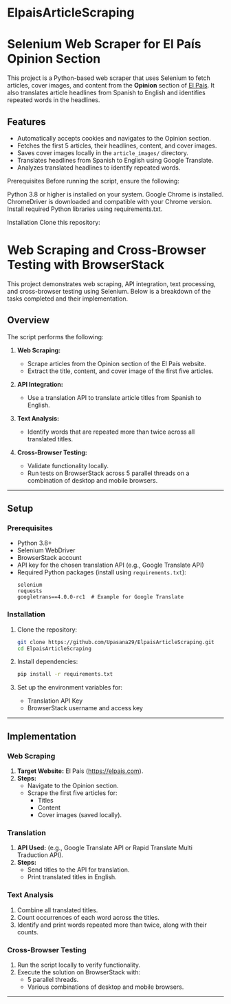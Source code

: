 # ElpaisArticleScraping

# Selenium Web Scraper for El País Opinion Section

This project is a Python-based web scraper that uses Selenium to fetch articles, cover images, and content from the **Opinion** section of [El País](https://elpais.com/). It also translates article headlines from Spanish to English and identifies repeated words in the headlines.

## Features

- Automatically accepts cookies and navigates to the Opinion section.
- Fetches the first 5 articles, their headlines, content, and cover images.
- Saves cover images locally in the `article_images/` directory.
- Translates headlines from Spanish to English using Google Translate.
- Analyzes translated headlines to identify repeated words.

Prerequisites
Before running the script, ensure the following:

Python 3.8 or higher is installed on your system.
Google Chrome is installed.
ChromeDriver is downloaded and compatible with your Chrome version.
Install required Python libraries using requirements.txt.

Installation
Clone this repository:

# Web Scraping and Cross-Browser Testing with BrowserStack

This project demonstrates web scraping, API integration, text processing, and cross-browser testing using Selenium. Below is a breakdown of the tasks completed and their implementation.

## Overview
The script performs the following:

1. **Web Scraping:**
   - Scrape articles from the Opinion section of the El País website.
   - Extract the title, content, and cover image of the first five articles.

2. **API Integration:**
   - Use a translation API to translate article titles from Spanish to English.

3. **Text Analysis:**
   - Identify words that are repeated more than twice across all translated titles.

4. **Cross-Browser Testing:**
   - Validate functionality locally.
   - Run tests on BrowserStack across 5 parallel threads on a combination of desktop and mobile browsers.

---

## Setup
### Prerequisites
- Python 3.8+
- Selenium WebDriver
- BrowserStack account
- API key for the chosen translation API (e.g., Google Translate API)
- Required Python packages (install using `requirements.txt`):
  ```plaintext
  selenium
  requests
  googletrans==4.0.0-rc1  # Example for Google Translate
  ````

### Installation
1. Clone the repository:
   ```bash
   git clone https://github.com/Upasana29/ElpaisArticleScraping.git
   cd ElpaisArticleScraping
   ```
2. Install dependencies:
   ```bash
   pip install -r requirements.txt
   ```

3. Set up the environment variables for:
   - Translation API Key
   - BrowserStack username and access key

---

## Implementation
### Web Scraping
1. **Target Website:** El País (https://elpais.com).
2. **Steps:**
   - Navigate to the Opinion section.
   - Scrape the first five articles for:
     - Titles
     - Content
     - Cover images (saved locally).

### Translation
1. **API Used:** (e.g., Google Translate API or Rapid Translate Multi Traduction API).
2. **Steps:**
   - Send titles to the API for translation.
   - Print translated titles in English.

### Text Analysis
1. Combine all translated titles.
2. Count occurrences of each word across the titles.
3. Identify and print words repeated more than twice, along with their counts.

### Cross-Browser Testing
1. Run the script locally to verify functionality.
2. Execute the solution on BrowserStack with:
   - 5 parallel threads.
   - Various combinations of desktop and mobile browsers.

---

